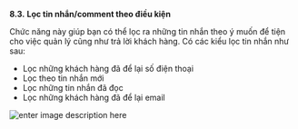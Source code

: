 **8.3.** **Lọc tin nhắn/comment theo điều kiện**

Chức năng này giúp bạn có thể lọc ra những tin nhắn theo ý muốn để tiện cho việc quản lý cũng như trả lời khách hàng. Có các kiểu lọc tin nhắn như sau:

-   Lọc những khách hàng đã để lại số điện thoại
-   Lọc theo tin nhắn mới
-   Lọc những tin nhắn đã đọc
-   Lọc những khách hàng đã để lại email

![enter image description here](https://static8.muarecdn.com/original/muare/images/2019/11/19/5384429_110.png)